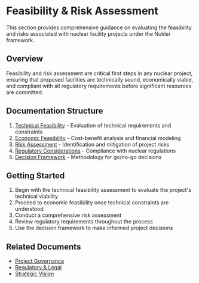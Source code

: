 # Feasibility & Risk Assessment

This section provides comprehensive guidance on evaluating the feasibility and risks associated with nuclear facility projects under the Nuklei framework.

## Overview

Feasibility and risk assessment are critical first steps in any nuclear project, ensuring that proposed facilities are technically sound, economically viable, and compliant with all regulatory requirements before significant resources are committed.

## Documentation Structure

1. [Technical Feasibility](./technical-feasibility.md) - Evaluation of technical requirements and constraints
2. [Economic Feasibility](./economic-feasibility.md) - Cost-benefit analysis and financial modeling
3. [Risk Assessment](./risk-assessment.md) - Identification and mitigation of project risks
4. [Regulatory Considerations](./regulatory-considerations.md) - Compliance with nuclear regulations
5. [Decision Framework](./decision-framework.md) - Methodology for go/no-go decisions

## Getting Started

1. Begin with the technical feasibility assessment to evaluate the project's technical viability
2. Proceed to economic feasibility once technical constraints are understood
3. Conduct a comprehensive risk assessment
4. Review regulatory requirements throughout the process
5. Use the decision framework to make informed project decisions

## Related Documents

- [Project Governance](../03_project-governance/README.md)
- [Regulatory & Legal](../02_regulatory-legal/README.md)
- [Strategic Vision](../01_strategic-vision/README.md)
